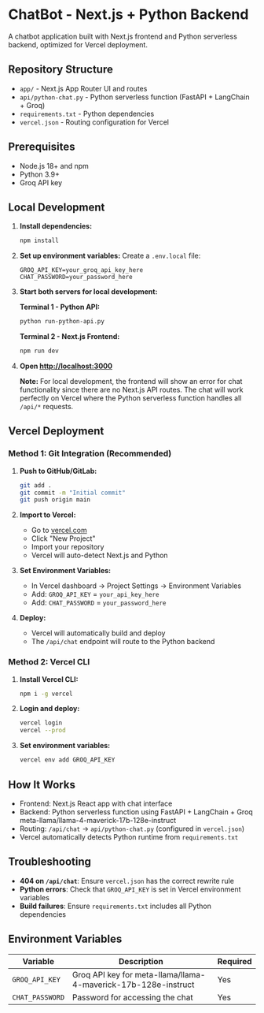 # ChatBot - Next.js + Python Backend

A chatbot application built with Next.js frontend and Python serverless backend, optimized for Vercel deployment.

## Repository Structure

- `app/` - Next.js App Router UI and routes
- `api/python-chat.py` - Python serverless function (FastAPI + LangChain + Groq)
- `requirements.txt` - Python dependencies
- `vercel.json` - Routing configuration for Vercel

## Prerequisites

- Node.js 18+ and npm
- Python 3.9+
- Groq API key

## Local Development

1. **Install dependencies:**
   ```bash
   npm install
   ```

2. **Set up environment variables:**
   Create a `.env.local` file:
   ```
   GROQ_API_KEY=your_groq_api_key_here
   CHAT_PASSWORD=your_password_here
   ```

3. **Start both servers for local development:**
   
   **Terminal 1 - Python API:**
   ```bash
   python run-python-api.py
   ```
   
   **Terminal 2 - Next.js Frontend:**
   ```bash
   npm run dev
   ```

4. **Open [http://localhost:3000](http://localhost:3000)**
   
   **Note:** For local development, the frontend will show an error for chat functionality since there are no Next.js API routes. The chat will work perfectly on Vercel where the Python serverless function handles all `/api/*` requests.

## Vercel Deployment

### Method 1: Git Integration (Recommended)

1. **Push to GitHub/GitLab:**
   ```bash
   git add .
   git commit -m "Initial commit"
   git push origin main
   ```

2. **Import to Vercel:**
   - Go to [vercel.com](https://vercel.com)
   - Click "New Project"
   - Import your repository
   - Vercel will auto-detect Next.js and Python

3. **Set Environment Variables:**
   - In Vercel dashboard → Project Settings → Environment Variables
   - Add: `GROQ_API_KEY` = `your_api_key_here`
   - Add: `CHAT_PASSWORD` = `your_password_here`

4. **Deploy:**
   - Vercel will automatically build and deploy
   - The `/api/chat` endpoint will route to the Python backend

### Method 2: Vercel CLI

1. **Install Vercel CLI:**
   ```bash
   npm i -g vercel
   ```

2. **Login and deploy:**
   ```bash
   vercel login
   vercel --prod
   ```

3. **Set environment variables:**
   ```bash
   vercel env add GROQ_API_KEY
   ```

## How It Works

- Frontend: Next.js React app with chat interface
- Backend: Python serverless function using FastAPI + LangChain + Groq meta-llama/llama-4-maverick-17b-128e-instruct
- Routing: `/api/chat` → `api/python-chat.py` (configured in `vercel.json`)
- Vercel automatically detects Python runtime from `requirements.txt`

## Troubleshooting

- **404 on `/api/chat`**: Ensure `vercel.json` has the correct rewrite rule
- **Python errors**: Check that `GROQ_API_KEY` is set in Vercel environment variables
- **Build failures**: Ensure `requirements.txt` includes all Python dependencies

## Environment Variables

| Variable | Description | Required |
|----------|-------------|-----------|
| `GROQ_API_KEY` | Groq API key for meta-llama/llama-4-maverick-17b-128e-instruct | Yes |
| `CHAT_PASSWORD` | Password for accessing the chat | Yes |
